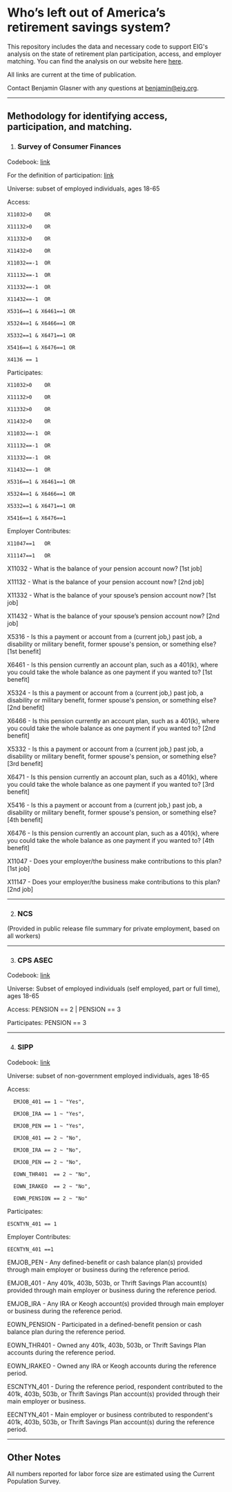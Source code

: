 <h1>Who’s left out of America’s retirement savings system?</h1>

This repository includes the data and necessary code to support EIG's analysis on the state of retirement plan participation, access, and employer matching. You can find the analysis on our website here [here](https://eig.org/whos-left-out-of-americas-retirement-savings-system).

All links are current at the time of publication.

Contact Benjamin Glasner with any questions at benjamin@eig.org.


***

<h2>Methodology for identifying access, participation, and matching.</h2>

1. <h3>Survey of Consumer Finances </h3>

Codebook: [link](https://www.federalreserve.gov/econres/files/codebk2022.txt)

For the definition of participation: [link](https://www.federalreserve.gov/econres/files/bulletin.macro.txt)

Universe: subset of employed individuals, ages 18-65

Access: 
	
 	X11032>0	OR
 
	X11132>0	OR

 	X11332>0	OR

 	X11432>0	OR
 
	X11032==-1	OR
	
 	X11132==-1	OR
 
	X11332==-1	OR
 
	X11432==-1	OR
 
	X5316==1 & X6461==1	OR
	
 	X5324==1 & X6466==1	OR
	
 	X5332==1 & X6471==1	OR
	
 	X5416==1 & X6476==1	OR
	
 	X4136 == 1

Participates:  
	
 	X11032>0	OR
	
 	X11132>0	OR
	
 	X11332>0	OR
	
 	X11432>0	OR
	
 	X11032==-1	OR
	
 	X11132==-1	OR
	
 	X11332==-1	OR
	
 	X11432==-1	OR
	
 	X5316==1 & X6461==1	OR
	
 	X5324==1 & X6466==1	OR
	
 	X5332==1 & X6471==1	OR
	
 	X5416==1 & X6476==1

Employer Contributes:
	
 	X11047==1	OR
	
 	X11147==1	OR

X11032 - What is the balance of your pension account now? [1st job]

X11132 - What is the balance of your pension account now? [2nd job]

X11332 - What is the balance of your spouse’s pension account now? [1st job]

X11432 - What is the balance of your spouse’s pension account now? [2nd job]

X5316 -  Is this a payment or account from a (current job,) past job, a disability or military benefit, former spouse's pension, or something else? [1st benefit]

X6461 -  Is this pension currently an account plan, such as a 401(k), where you could take the whole balance as one payment if you wanted to? [1st benefit]

X5324 -  Is this a payment or account from a (current job,) past job, a disability or military benefit, former spouse's pension, or something else? [2nd benefit]

X6466 -  Is this pension currently an account plan, such as a 401(k), where you could take the whole balance as one payment if you wanted to? [2nd benefit]

X5332 - Is this a payment or account from a (current job,) past job, a disability or military benefit, former spouse's pension, or something else? [3rd benefit]

X6471 -  Is this pension currently an account plan, such as a 401(k), where you could take the whole balance as one payment if you wanted to? [3rd benefit]

X5416 - Is this a payment or account from a (current job,) past job, a disability or military benefit, former spouse's pension, or something else? [4th benefit]

X6476 -  Is this pension currently an account plan, such as a 401(k), where you could take the whole balance as one payment if you wanted to? [4th benefit]

X11047 - Does your employer/the business make contributions to this plan? [1st job]

X11147 -  Does your employer/the business make contributions to this plan? [2nd job]

***

2. <h3>NCS</h3>
(Provided in public release file summary for private employment, based on all workers)

***

3. <h3>CPS ASEC</h3>

Codebook:  [link](https://cps.ipums.org/cps-action/variables/PENSION#codes_section)

Universe: Subset of employed individuals (self employed, part or full time), ages 18-65

Access: PENSION == 2 | PENSION == 3

Participates: PENSION == 3

***

4. <h3>SIPP</h3>

Codebook: [link](https://www.census.gov/data-tools/demo/uccb/sippdict)

Universe: subset of non-government employed individuals, ages 18-65

Access: 
      
      EMJOB_401 == 1 ~ "Yes",
      
      EMJOB_IRA == 1 ~ "Yes",
      
      EMJOB_PEN == 1 ~ "Yes",
      
      EMJOB_401 == 2 ~ "No",
      
      EMJOB_IRA == 2 ~ "No",
      
      EMJOB_PEN == 2 ~ "No",
      
      EOWN_THR401  == 2 ~ "No",
      
      EOWN_IRAKEO  == 2 ~ "No",
      
      EOWN_PENSION == 2 ~ "No"

Participates: 

	ESCNTYN_401 == 1

Employer Contributes: 
	
 	EECNTYN_401 ==1
  

EMJOB_PEN - Any defined-benefit or cash balance plan(s) provided through main employer or business during the reference period.

EMJOB_401 - Any 401k, 403b, 503b, or Thrift Savings Plan account(s) provided through main employer or business during the reference period.

EMJOB_IRA - Any IRA or Keogh account(s) provided through main employer or business during the reference period.

EOWN_PENSION - Participated in a defined-benefit pension or cash balance plan during the reference period.

EOWN_THR401 - Owned any 401k, 403b, 503b, or Thrift Savings Plan accounts during the reference period.

EOWN_IRAKEO - Owned any IRA or Keogh accounts during the reference period.

ESCNTYN_401 - During the reference period, respondent contributed to the 401k, 403b, 503b, or Thrift Savings Plan account(s) provided through their main employer or business.

EECNTYN_401 - Main employer or business contributed to respondent's 401k, 403b, 503b, or Thrift Savings Plan account(s) during the reference period.


***

<h2>Other Notes</h2>

All numbers reported for labor force size are estimated using the Current Population Survey.

